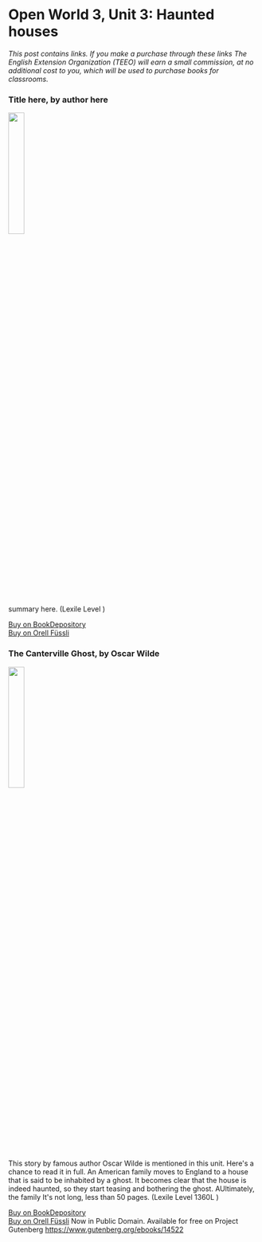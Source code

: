 # Open World 3, Unit 3: Haunted houses
*This post contains links. If you make a purchase through these links The English Extension Organization (TEEO) will earn a small commission, at no additional cost to you, which will be used to purchase books for classrooms.*

### Title here, by author here

<img src="imgurlinkhere.png" width="25%" />

summary here.  (Lexile Level     )

<a href="bookdepository link here" rel="nofollow"> Buy on BookDepository</a>  
<a href="orell fussli link here" rel="nofollow">Buy on Orell Füssli</a> 

### The Canterville Ghost, by Oscar Wilde

<img src="imgurlinkhere.png" width="25%" />

This story by famous author Oscar Wilde is mentioned in this unit.  Here's a chance to read it in full.  An American family moves to England to a house that is said to be inhabited by a ghost.  It becomes clear that the house is indeed haunted, so they start teasing and bothering the ghost.  AUltimately, the family It's not long, less than 50 pages.    (Lexile Level 1360L )

<a href="bookdepository link here" rel="nofollow"> Buy on BookDepository</a>  
<a href="orell fussli link here" rel="nofollow">Buy on Orell Füssli</a> 
Now in Public Domain.  Available for free on Project Gutenberg 
https://www.gutenberg.org/ebooks/14522




<!--stackedit_data:
eyJoaXN0b3J5IjpbLTIxNDcwMDUzMTksLTEyMjM2MTEwMDldfQ
==
-->